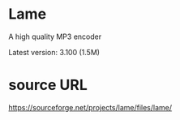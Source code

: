# Lame
A high quality MP3 encoder

Latest version: 3.100 (1.5M)

# source URL
https://sourceforge.net/projects/lame/files/lame/


